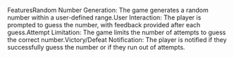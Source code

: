 FeaturesRandom Number Generation: The game generates a random number within a user-defined range.User Interaction: The player is prompted to guess the number, with feedback provided after each guess.Attempt Limitation: The game limits the number of attempts to guess the correct number.Victory/Defeat Notification: The player is notified if they successfully guess the number or if they run out of attempts.

